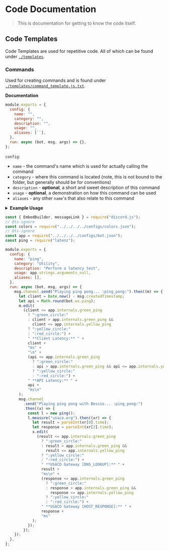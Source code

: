 # Code Documentation

> This is documentation for getting to know the code itself.

## Code Templates

Code Templates are used for repetitive code. All of which can be found under [`./templates`](./templates/).

### Commands

Used for creating commands and is found under [`./templates/command_template.js.txt`](./templates/command_template.js.txt).

**Documentation**

```js
module.exports = {
  config: {
    name: "",
    category: "",
    description: "",
    usage: "",
    aliases: [``],
  },
  run: async (bot, msg, args) => {},
};
```

`config`:
* `name` - the command's name which is used for actually calling the command
* `category` - where this command is located (note, this is not bound to the folder, but generally should be for conventions)
* `description` - **optional**, a short and sweet description of this command
* `usage` - **optional**, a demonstration on how this command can be used
* `aliases` - any other `name`'s that also relate to this command

<details>

<summary>
<strong>Example Usage</strong>

```js
const { EmbedBuilder, messageLink } = require("discord.js");
// @ts-ignore
const colors = require("../../../../configs/colors.json");
// @ts-ignore
const app = require("../../../../configs/bot.json");
const ping = require("latenz");

module.exports = {
  config: {
    name: "ping",
    category: "Utility",
    description: "Perform a latency test",
    usage: app.strings.arguments_null,
    aliases: [],
  },
  run: async (bot, msg, args) => {
    msg.channel.send("Playing ping pong... :ping_pong:").then((m) => {
      let client = Date.now() - msg.createdTimestamp;
      let api = Math.round(bot.ws.ping);
      m.edit(
        (client <= app.internals.green_ping
          ? ":green_circle:"
          : client > app.internals.green_ping &&
            client <= app.internals.yellow_ping
          ? ":yellow_circle:"
          : ":red_circle:") +
          " **Client Latency:** " +
          client +
          "ms" +
          "\n" +
          (api <= app.internals.green_ping
            ? ":green_circle:"
            : api > app.internals.green_ping && api <= app.internals.yellow_ping
            ? ":yellow_circle:"
            : ":red_circle:") +
          " **API Latency:** " +
          api +
          "ms\n"
      );
      msg.channel
        .send("Playing ping pong with Bessie... :ping_pong:")
        .then((x) => {
          const l = new ping();
          l.measure("usaco.org").then((xr) => {
            let result = parseInt(xr[0].time);
            let response = parseInt(xr[2].time);
            x.edit(
              (result <= app.internals.green_ping
                ? ":green_circle:"
                : result > app.internals.green_ping &&
                  result <= app.internals.yellow_ping
                ? ":yellow_circle:"
                : ":red_circle:") +
                " **USACO Gateway [DNS_LOOKUP]:** " +
                result +
                "ms\n" +
                (response <= app.internals.green_ping
                  ? ":green_circle:"
                  : response > app.internals.green_ping &&
                    response <= app.internals.yellow_ping
                  ? ":yellow_circle:"
                  : ":red_circle:") +
                " **USACO Gateway [HOST_RESPONSE]:** " +
                response +
                "ms"
            );
          });
        });
    });
  },
};
```

</details>
